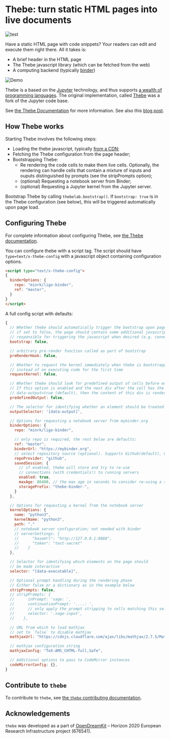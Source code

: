 # Thebe: turn static HTML pages into live documents
![test](https://github.com/executablebooks/thebe/workflows/test/badge.svg)

Have a static HTML page with code snippets? Your readers can edit and execute them right there. All it takes is:
- A brief header in the HTML page
- The Thebe javascript library (which can be fetched from the web)
- A computing backend (typically [binder](https://mybinder.org))

![Demo](docs/_static/demo.png)

Thebe is a based on the [Jupyter](jupyter.org) technology, and thus supports [a wealth of programming languages](https://github.com/jupyter/jupyter/wiki/Jupyter-kernels). The original implementation, called [Thebe](https://github.com/oreillymedia/thebe) was a fork of the Jupyter code base. 

See [the Thebe Documentation](https://thebe.readthedocs.io/en/latest/) for more information. See also this [blog post](https://blog.ouseful.info/2017/12/18/run-python-code-embedded-in-html-via-a-jupyter-kernel/).

## How Thebe works

Starting Thebe involves the following steps:
- Loading the thebe javascript, typically [from a CDN](https://unpkg.com/thebe);
- Fetching the Thebe configuration from the page header;
- Bootstrapping Thebe:
  - Re rendering the code cells to make them live cells.
    Optionally, the rendering can handle cells that contain
    a mixture of inputs and ouputs distinguished by prompts
    (see the stripPrompts option);
  - (optional) Requesting a notebook server from Binder;
  - (optional) Requesting a Jupyter kernel from the Jupyter server.

Bootstrap Thebe by calling `thebelab.bootstrap()`. If `bootstrap: true` is
in the Thebe configuration (see below), this will be triggered automatically
upon page load.

## Configuring Thebe

For complete information about configuring Thebe, see
[the Thebe documentation](https://thebe.readthedocs.io/en/latest/).

You can configure thebe with a script tag.
The script should have `type=text/x-thebe-config`
with a javascript object containing configuration options.

```html
<script type="text/x-thebe-config">
{
  binderOptions: {
    repo: "minrk/ligo-binder",
    ref: "master",
  }
}
</script>
```

A full config script with defaults:

```javascript
{
  // Whether thebe should automatically trigger the bootstrap upon page load
  // if set to false, the page should contain some additional javascript
  // responsible for triggering the javascript when desired (e.g. connected to a button click).
  bootstrap: false,

  // arbitrary pre-render function called as part of bootstrap
  preRenderHook: false,

  // Whether to request the kernel immediately when thebe is bootstrapped
  // instead of on executing code for the first time
  requestKernel: false,

  // Whether thebe should look for predefined output of cells before execution
  // If this option is enabled and the next div after the cell has the attribute
  // data-output=true (default), then the content of this div is rendered as output
  predefinedOutput: false,

  // The selector for identifying whether an element should be treated as output
  outputSelector: '[data-output]',

  // Options for requesting a notebook server from mybinder.org
  binderOptions: {
    repo: "minrk/ligo-binder",

    // only repo is required, the rest below are defaults:
    ref: "master",
    binderUrl: "https://mybinder.org",
    // select repository source (optional). Supports Github(default), Gitlab, and Git
    repoProvider: "github",
    savedSession: {
      // if enabled, thebe will store and try to re-use
      // connections (with credentials!) to running servers
      enabled: true,
      maxAge: 86400, // the max age in seconds to consider re-using a session
      storagePrefix: "thebe-binder-",
    }
  },

  // Options for requesting a kernel from the notebook server
  kernelOptions: {
    name: "python3",
    kernelName: "python3",
    path: "."
    // notebook server configuration; not needed with binder
    // serverSettings: {
    //      "baseUrl": "http://127.0.0.1:8888",
    //      "token": "test-secret"
    //    }
  },

  // Selector for identifying which elements on the page should
  // be made interactive
  selector: "[data-executable]",

  // Optional prompt handling during the rendering phase
  // Either false or a dictionary as in the example below
  stripPrompts: false,
  // stripPrompts: {
  //      inPrompt: 'sage: ',
  //      continuationPrompt: '....: ',
  //      // only apply the prompt stripping to cells matching this selector (optional)
  //      selector: '.sage-input',
  //    },

  // URL from which to load mathjax
  // set to `false` to disable mathjax
  mathjaxUrl: "https://cdnjs.cloudflare.com/ajax/libs/mathjax/2.7.5/MathJax.js",

  // mathjax configuration string
  mathjaxConfig: "TeX-AMS_CHTML-full,Safe",

  // Additional options to pass to CodeMirror instances
  codeMirrorConfig: {},
}
```

## Contribute to `thebe`

To contribute to `thebe`, see [the `thebe` contributing documentation](https://thebe.readthedocs.io/en/latest/contribute.html).

## Acknowledgements

`thebe` was developed as a part of [OpenDreamKit](http://opendreamkit.org/) – Horizon 2020 European Research Infrastructure project (676541).
